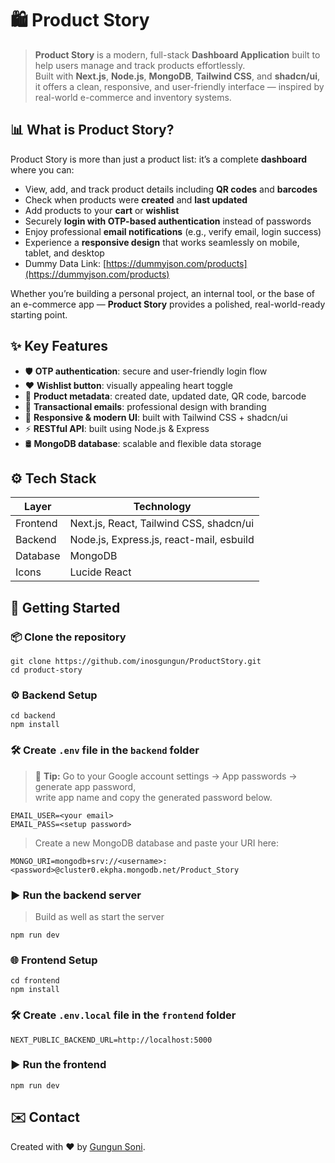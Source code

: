 # 🛍️ Product Story

> **Product Story** is a modern, full-stack **Dashboard Application** built to help users manage and track products effortlessly.  
> Built with **Next.js**, **Node.js**, **MongoDB**, **Tailwind CSS**, and **shadcn/ui**, it offers a clean, responsive, and user-friendly interface — inspired by real-world e-commerce and inventory systems.


## 📊 What is Product Story?

Product Story is more than just a product list: it’s a complete **dashboard** where you can:
- View, add, and track product details including **QR codes** and **barcodes**
- Check when products were **created** and **last updated**
- Add products to your **cart** or **wishlist**
- Securely **login with OTP-based authentication** instead of passwords
- Enjoy professional **email notifications** (e.g., verify email, login success)
- Experience a **responsive design** that works seamlessly on mobile, tablet, and desktop
- Dummy Data Link:  [https://dummyjson.com/products](https://dummyjson.com/products)

Whether you’re building a personal project, an internal tool, or the base of an e-commerce app — **Product Story** provides a polished, real-world-ready starting point.




## ✨ Key Features


- 🛡️ **OTP authentication**: secure and user-friendly login flow
- ❤️ **Wishlist button**: visually appealing heart toggle
- 🧾 **Product metadata**: created date, updated date, QR code, barcode
- 📧 **Transactional emails**: professional design with branding
- 📱 **Responsive & modern UI**: built with Tailwind CSS + shadcn/ui
- ⚡ **RESTful API**: built using Node.js & Express
- 🛢️ **MongoDB database**: scalable and flexible data storage


## ⚙️ Tech Stack

| Layer     | Technology                                    |
|-----------|-----------------------------------------------|
| Frontend  | Next.js, React, Tailwind CSS, shadcn/ui       |
| Backend   | Node.js, Express.js, react-mail, esbuild      |
| Database  | MongoDB                                       |
| Icons     | Lucide React                                  |



## 🚀 Getting Started

### 📦 Clone the repository

```
git clone https://github.com/inosgungun/ProductStory.git
cd product-story
```


### ⚙️ Backend Setup

```
cd backend
npm install
```

###  🛠 Create `.env` file in the `backend` folder

>📧 **Tip:** Go to your Google account settings → App passwords → generate app password,  
write app name and copy the generated password below.
```
EMAIL_USER=<your email>
EMAIL_PASS=<setup password>
```
>Create a new MongoDB database and paste your URI here:
```
MONGO_URI=mongodb+srv://<username>:<password>@cluster0.ekpha.mongodb.net/Product_Story
```

### ▶️ Run the backend server
>Build as well as start the server
```
npm run dev
```


### 🌐 Frontend Setup

```
cd frontend
npm install
```

### 🛠 Create `.env.local` file in the `frontend` folder

```
NEXT_PUBLIC_BACKEND_URL=http://localhost:5000
```

### ▶️ Run the frontend 
```
npm run dev
```

## ✉️ Contact

Created with ❤️ by [Gungun Soni](https://github.com/inosgungun).
